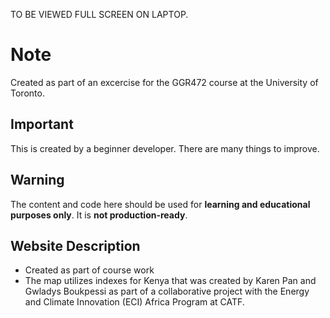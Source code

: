 TO BE VIEWED FULL SCREEN ON LAPTOP.

# Note

Created as part of an excercise for the GGR472 course at the University of Toronto.

## Important

This is created by a beginner developer. There are many things to improve. 

## Warning

The content and code here should be used for **learning and educational purposes only**. It is **not production-ready**.

## Website Description
- Created as part of course work
- The map utilizes indexes for Kenya that was created by Karen Pan and Gwladys Boukpessi as part of a
 collaborative project with the Energy and Climate Innovation (ECI) Africa Program at CATF.

